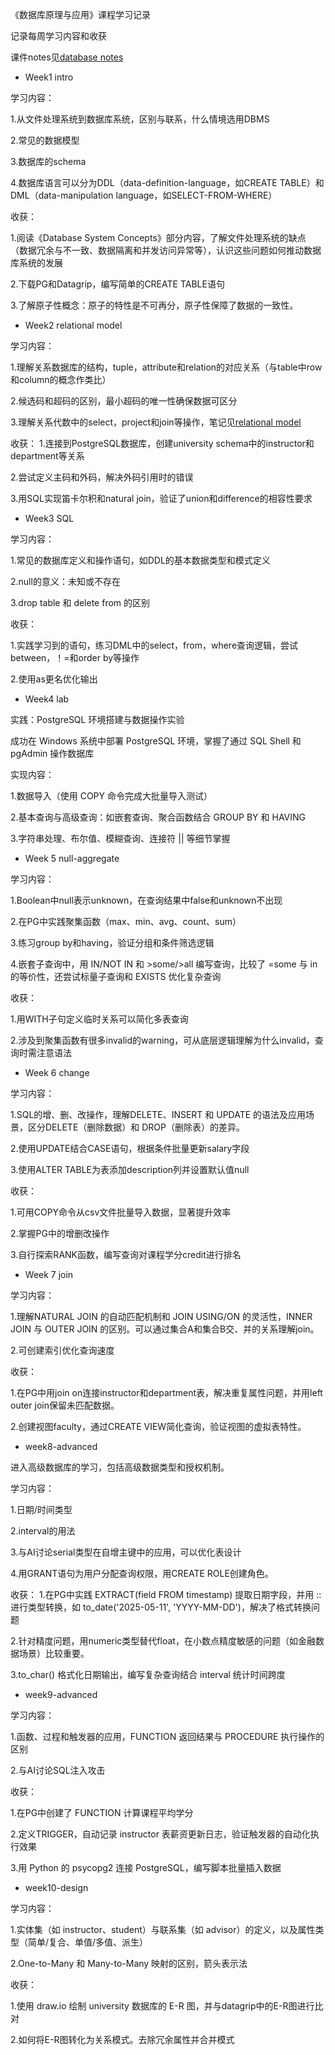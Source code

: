 《数据库原理与应用》课程学习记录

记录每周学习内容和收获

课件notes见[database notes](notes.pdf)

* Week1 intro

学习内容：

1.从文件处理系统到数据库系统，区别与联系，什么情境选用DBMS

2.常见的数据模型

3.数据库的schema

4.数据库语言可以分为DDL（data-definition-language，如CREATE TABLE）和DML（data-manipulation language，如SELECT-FROM-WHERE）

收获：

1.阅读《Database System Concepts》部分内容，了解文件处理系统的缺点
（数据冗余与不一致、数据隔离和并发访问异常等），认识这些问题如何推动数据库系统的发展

2.下载PG和Datagrip，编写简单的CREATE TABLE语句

3.了解原子性概念：原子的特性是不可再分，原子性保障了数据的一致性。

* Week2 relational model

学习内容：

1.理解关系数据库的结构，tuple，attribute和relation的对应关系（与table中row和column的概念作类比）

2.候选码和超码的区别，最小超码的唯一性确保数据可区分

3.理解关系代数中的select，project和join等操作，笔记见[relational model](relational-models-notes.pdf)

收获：
1.连接到PostgreSQL数据库，创建university schema中的instructor和department等关系

2.尝试定义主码和外码，解决外码引用时的错误

3.用SQL实现笛卡尔积和natural join，验证了union和difference的相容性要求

* Week3 SQL

学习内容：

1.常见的数据库定义和操作语句，如DDL的基本数据类型和模式定义

2.null的意义：未知或不存在

3.drop table 和 delete from 的区别

收获：

1.实践学习到的语句，练习DML中的select，from，where查询逻辑，尝试between，！=和order by等操作

2.使用as更名优化输出

* Week4 lab

实践：PostgreSQL 环境搭建与数据操作实验

成功在 Windows 系统中部署 PostgreSQL 环境，掌握了通过 SQL Shell 和 pgAdmin 操作数据库

实现内容：

1.数据导入（使用 COPY 命令完成大批量导入测试）

2.基本查询与高级查询：如嵌套查询、聚合函数结合 GROUP BY 和 HAVING

3.字符串处理、布尔值、模糊查询、连接符 || 等细节掌握

* Week 5 null-aggregate

学习内容：

1.Boolean中null表示unknown，在查询结果中false和unknown不出现

2.在PG中实践聚集函数（max、min、avg、count、sum）

3.练习group by和having，验证分组和条件筛选逻辑

4.嵌套子查询中，用 IN/NOT IN 和 >some/>all 编写查询，比较了 =some 与 in 的等价性，还尝试标量子查询和 EXISTS 优化复杂查询

收获：

1.用WITH子句定义临时关系可以简化多表查询

2.涉及到聚集函数有很多invalid的warning，可从底层逻辑理解为什么invalid，查询时需注意语法

* Week 6 change

学习内容：

1.SQL的增、删、改操作，理解DELETE、INSERT 和 UPDATE 的语法及应用场景，区分DELETE（删除数据）和 DROP（删除表）的差异。

2.使用UPDATE结合CASE语句，根据条件批量更新salary字段

3.使用ALTER TABLE为表添加description列并设置默认值null

收获：

1.可用COPY命令从csv文件批量导入数据，显著提升效率

2.掌握PG中的增删改操作

3.自行探索RANK函数，编写查询对课程学分credit进行排名

* Week 7 join

学习内容：

1.理解NATURAL JOIN 的自动匹配机制和 JOIN USING/ON 的灵活性，INNER JOIN 与 OUTER JOIN 的区别。可以通过集合A和集合B交、并的关系理解join。

2.可创建索引优化查询速度

收获：

1.在PG中用join on连接instructor和department表，解决重复属性问题，并用left outer join保留未匹配数据。

2.创建视图faculty，通过CREATE VIEW简化查询，验证视图的虚拟表特性。

* week8-advanced
  
进入高级数据库的学习，包括高级数据类型和授权机制。

学习内容：

1.日期/时间类型

2.interval的用法

3.与AI讨论serial类型在自增主键中的应用，可以优化表设计

4.用GRANT语句为用户分配查询权限，用CREATE ROLE创建角色。

收获：
1.在PG中实践 EXTRACT(field FROM timestamp) 提取日期字段，并用 :: 进行类型转换，如 to_date('2025-05-11', 'YYYY-MM-DD')，解决了格式转换问题

2.针对精度问题，用numeric类型替代float，在小数点精度敏感的问题（如金融数据场景）比较重要。

3.to_char() 格式化日期输出，编写复杂查询结合 interval 统计时间跨度

* week9-advanced

学习内容：

1.函数、过程和触发器的应用，FUNCTION 返回结果与 PROCEDURE 执行操作的区别

2.与AI讨论SQL注入攻击

收获：

1.在PG中创建了 FUNCTION 计算课程平均学分

2.定义TRIGGER，自动记录 instructor 表薪资更新日志，验证触发器的自动化执行效果

3.用 Python 的 psycopg2 连接 PostgreSQL，编写脚本批量插入数据

* week10-design

学习内容：

1.实体集（如 instructor、student）与联系集（如 advisor）的定义，以及属性类型（简单/复合、单值/多值、派生）

2.One-to-Many 和 Many-to-Many 映射的区别，箭头表示法

收获：

1.使用 draw.io 绘制 university 数据库的 E-R 图，并与datagrip中的E-R图进行比对

2.如何将E-R图转化为关系模式。去除冗余属性并合并模式
